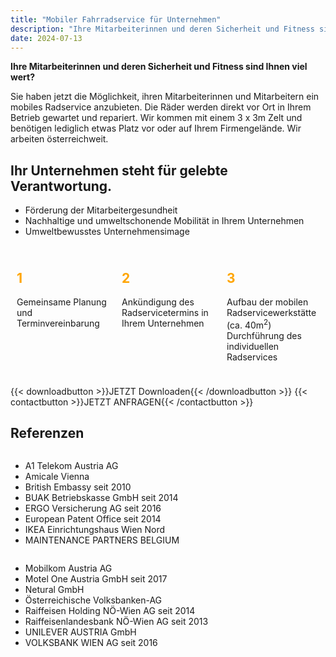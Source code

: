```yaml
---
title: "Mobiler Fahrradservice für Unternehmen"
description: "Ihre Mitarbeiterinnen und deren Sicherheit und Fitness sind Ihnen viel wert?"
date: 2024-07-13
---
```


**Ihre Mitarbeiterinnen und deren Sicherheit und Fitness sind Ihnen viel wert?**

Sie haben jetzt die Möglichkeit, ihren Mitarbeiterinnen und Mitarbeitern ein mobiles Radservice anzubieten.
Die Räder werden direkt vor Ort in Ihrem Betrieb gewartet und repariert. Wir kommen mit einem 3 x 3m Zelt und benötigen lediglich etwas Platz vor oder auf Ihrem Firmengelände. Wir arbeiten österreichweit.

## Ihr Unternehmen steht für gelebte Verantwortung.

- Förderung der Mitarbeitergesundheit
- Nachhaltige und umweltschonende Mobilität in Ihrem Unternehmen
- Umweltbewusstes Unternehmensimage

<div style="display: flex; flex-wrap: wrap; align-items: flex-start;">
  <div style="flex: 1; padding: 10px;">
    <h2 style="color: orange;">1</h2>
    <p>Gemeinsame Planung und Terminvereinbarung</p>
  </div>
  <div style="flex: 1; padding: 10px;">
    <h2 style="color: orange;">2</h2>
    <p>Ankündigung des Radservicetermins in Ihrem Unternehmen</p>
  </div>
  <div style="flex: 1; padding: 10px;">
    <h2 style="color: orange;">3</h2>
    <p>Aufbau der mobilen Radservicewerkstätte (ca. 40m<sup>2</sup>)<br>
    Durchführung des individuellen Radservices</p>
  </div>
</div>



{{< downloadbutton >}}JETZT Downloaden{{< /downloadbutton >}}
{{< contactbutton >}}JETZT ANFRAGEN{{< /contactbutton >}}

## Referenzen

<div style="display: flex; flex-wrap: wrap; justify-content: space-between;">
  <div>
    <ul>
      <li>A1 Telekom Austria AG</li>
      <li>Amicale Vienna</li>
      <li>British Embassy seit 2010</li>
      <li>BUAK Betriebskasse GmbH seit 2014</li>
      <li>ERGO Versicherung AG seit 2016</li>
      <li>European Patent Office seit 2014</li>
      <li>IKEA Einrichtungshaus Wien Nord</li>
      <li>MAINTENANCE PARTNERS BELGIUM</li>
    </ul>
  </div>
  <div>
    <ul>
      <li>Mobilkom Austria AG</li>
      <li>Motel One Austria GmbH seit 2017</li>
      <li>Netural GmbH</li>
      <li>Österreichische Volksbanken-AG</li>
      <li>Raiffeisen Holding NÖ-Wien AG seit 2014</li>
      <li>Raiffeisenlandesbank NÖ-Wien AG seit 2013</li>
      <li>UNILEVER AUSTRIA GmbH</li>
      <li>VOLKSBANK WIEN AG seit 2016</li>
    </ul>
  </div>
</div>

